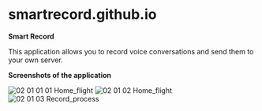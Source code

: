 # smartrecord.github.io

**Smart Record**

This application allows you to record voice conversations and send them to your own server.

**Screenshots of the application**

![02 01 01 01 Home_flight](https://github.com/dvs30/smartrecord.github.io/assets/35159474/cf238108-0535-4d34-82d7-98579d0da1d9)
![02 01 02 Home_flight](https://github.com/dvs30/smartrecord.github.io/assets/35159474/9746ce71-3ed7-4d71-9be8-b83c1f0461b8)
![02 01 03 Record_process](https://github.com/dvs30/smartrecord.github.io/assets/35159474/0632196e-0b2e-45af-b55b-188fe72a9c64)
